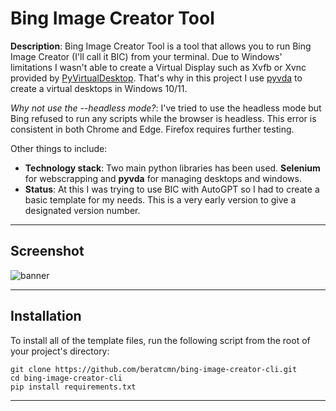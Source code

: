 # Bing Image Creator Tool

**Description**: Bing Image Creator Tool is a tool that allows you to run Bing Image Creator (I'll call it BIC) from your terminal.
Due to Windows' limitations I wasn't able to create a Virtual Display such as Xvfb or Xvnc provided by [PyVirtualDesktop](https://github.com/ponty/PyVirtualDisplay). That's why in this project I use [pyvda](https://github.com/mrob95/pyvda) to create a virtual desktops in Windows 10/11.

_Why not use the --headless mode?_: I've tried to use the headless mode but Bing refused to run any scripts while the browser is headless. This error is consistent in both Chrome and Edge. Firefox requires further testing.

Other things to include:

- **Technology stack**: Two main python libraries has been used. **Selenium** for webscrapping and **pyvda** for managing desktops and windows.
- **Status**: At this I was trying to use BIC with AutoGPT so I had to create a basic template for my needs. This is a very early version to give a designated version number.

---

## Screenshot

![banner](https://raw.githubusercontent.com/beratcmn/bing-image-creator-cli/main/media/banner-0.png)

---

## Installation

To install all of the template files, run the following script from the root of your project's directory:

```
git clone https://github.com/beratcmn/bing-image-creator-cli.git
cd bing-image-creator-cli
pip install requirements.txt
```

---

